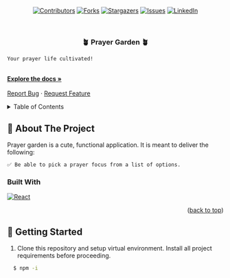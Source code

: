  <div id="top" align="center">

[![Contributors][contributors-shield]][contributors-url]
[![Forks][forks-shield]][forks-url]
[![Stargazers][stars-shield]][stars-url]
[![Issues][issues-shield]][issues-url]
[![LinkedIn][linkedin-shield]][linkedin-url]

</div>

<br />
<h3 align="center"> 🪴 Prayer Garden 🪴 </h3>

  <p align="center">

    Your prayer life cultivated!

  </p>
    <br />
    <a href="#"><strong>Explore the docs »</strong></a>
    <br />
    <br />
    <a href="https://github.com/SharleneNdinda/prayer-garden/issues">Report Bug</a>
    ·
    <a href="https://github.com/SharleneNdinda/prayer-garden/issues">Request Feature</a>
  </p>
</div>

<details>
  <summary>Table of Contents</summary>
  <ol>
    <li>
      <a href="#about-the-project">About The Project</a>
      <ul>
        <li><a href="#built-with">Built With</a></li>
      </ul>
    </li>
    <li>
      <a href="#getting-started">Getting Started</a>
      <ul>
        <li><a href="#prerequisites">Prerequisites</a></li>
        <li><a href="#installation">Installation</a></li>
      </ul>
    </li>
    <li><a href="#usage">Usage</a></li>
    <li><a href="#contributing">Contributing</a></li>
    <li><a href="#license">License</a></li>
    <li><a href="#contact">Contact</a></li>
    <li><a href="#acknowledgments">Acknowledgments</a></li>
  </ol>
</details>

## 🚀 About The Project

Prayer garden is a cute, functional application. It is meant to deliver the following:

    ✅ Be able to pick a prayer focus from a list of options.

### Built With

[![React][React]][React-url]

<p align="right">(<a href="#readme-top">back to top</a>)</p>

## 🚀 Getting Started

1. Clone this repository and setup virtual environment. Install all project requirements before proceeding.

```sh
  $ npm -i
```


[contributors-shield]: https://img.shields.io/github/contributors/SharleneNdinda/prayer-garden?style=for-the-badge
[contributors-url]: https://github.com/SharleneNdinda/prayer-garden/contributors
[forks-shield]: https://img.shields.io/github/forks/SharleneNdinda/prayer-garden?style=for-the-badge
[forks-url]: https://github.com/SharleneNdinda/prayer-garden/forks
[stars-shield]: https://img.shields.io/github/stars/SharleneNdinda/prayer-garden?style=for-the-badge
[stars-url]: https://github.com/SharleneNdinda/prayer-garden/stargazers
[issues-shield]: https://img.shields.io/github/issues/SharleneNdinda/prayer-garden?style=for-the-badge
[issues-url]: https://github.com/SharleneNdinda/prayer-garden/issues
[linkedin-shield]: https://img.shields.io/badge/-LinkedIn-black.svg?style=for-the-badge&logo=linkedin&colorB=555
[linkedin-url]: in/sharlene-mutuku-86571518b
[product-screenshot]: images/architecture.png
[x-ray-trace]: images/trace.png
[React]: https://img.shields.io/badge/React-35495E?style=for-the-badge&logo=react&logoColor=87CEEB
[React-url]: https://www.react.dev/
[Bootstrap.com]: https://img.shields.io/badge/Bootstrap-563D7C?style=for-the-badge&logo=bootstrap&logoColor=white
[Bootstrap-url]: https://getbootstrap.com
[JQuery.com]: https://img.shields.io/badge/jQuery-0769AD?style=for-the-badge&logo=jquery&logoColor=white
[JQuery-url]: https://jquery.com
